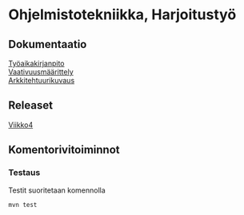 # Ohjelmistotekniikka, Harjoitustyö



## Dokumentaatio
[Työaikakirjanpito](https://github.com/JaakkoRE/ot-harjoitustyo/blob/master/Laskin%20Sovellus/Dokumentaatio/Ty%C3%B6aikakirjanpito) <br>
[Vaativuusmäärittely](https://github.com/JaakkoRE/ot-harjoitustyo/blob/master/Laskin%20Sovellus/Dokumentaatio/Vaatimusm%C3%A4%C3%A4rittely.md) <br>
[Arkkitehtuurikuvaus](https://github.com/JaakkoRE/ot-harjoitustyo/blob/master/Laskin%20Sovellus/Dokumentaatio/arkkitehtuuri.md)
## Releaset
[Viikko4](https://github.com/JaakkoRE/ot-harjoitustyo/tree/master/Laskin%20Sovellus)
## Komentorivitoiminnot
### Testaus

Testit suoritetaan komennolla
```
mvn test
```

